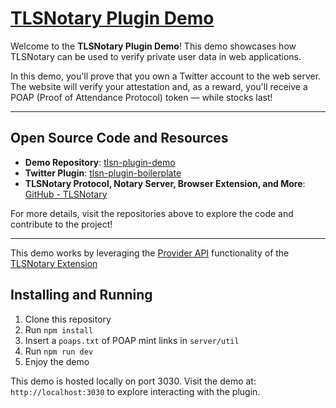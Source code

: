 # [TLSNotary Plugin Demo](https://github.com/tlsnotary/tlsn-plugin-demo#tlsn-plugin-demo)

Welcome to the **TLSNotary Plugin Demo**! This demo showcases how TLSNotary can be used to verify private user data in web applications.

In this demo, you'll prove that you own a Twitter account to the web server. The website will verify your attestation and, as a reward, you'll receive a POAP (Proof of Attendance Protocol) token — while stocks last!

---

## Open Source Code and Resources

- **Demo Repository**: [tlsn-plugin-demo](https://github.com/tlsnotary/tlsn-plugin-demo)
- **Twitter Plugin**: [tlsn-plugin-boilerplate](https://github.com/tlsnotary/tlsn-plugin-boilerplate)
- **TLSNotary Protocol, Notary Server, Browser Extension, and More**: [GitHub - TLSNotary](https://github.com/tlsnotary)

For more details, visit the repositories above to explore the code and contribute to the project!

---

This demo works by leveraging the [Provider API](<(https://github.com/tlsnotary/tlsn-extension/wiki/TLSN-Provider-API)>) functionality of the [TLSNotary Extension](https://github.com/tlsnotary/tlsn-extension)

## Installing and Running

1. Clone this repository
2. Run `npm install`
3. Insert a `poaps.txt` of POAP mint links in `server/util`
4. Run `npm run dev`
5. Enjoy the demo

This demo is hosted locally on port 3030. Visit the demo at: `http://localhost:3030` to explore interacting with the plugin.
